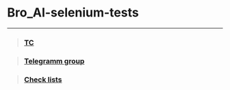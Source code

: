 # Bro_AI-selenium-tests
_____________________________________________________________________________
> ### [TC](https://docs.google.com/spreadsheets/d/1SevpyhSmJSMkv03VJZjYVEBsYz_-K_JzM_J4VKXBOwM/edit?gid=0#gid=0)

> ### [Telegramm group ](https://t.me/qa_country_road)

> ### [Check lists](https://docs.google.com/document/d/1hVz7bkTbM9kK7orZCDhxtlulDK8jtJ1jkG_1SFwL31U/edit?tab=t.0)